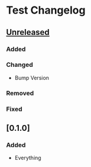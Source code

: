 # Test Changelog

## [Unreleased]
<!-- UNRELEASED START -->
### Added


### Changed
- Bump Version

### Removed


### Fixed


<!-- UNRELEASED END -->

## [0.1.0]
### Added
- Everything

[Unreleased]: https://github.com/Astrashh/ConfigPackAutomation/compare/v0.1.0...HEAD
[1.0.0]: https://github.com/Astrashh/ConfigPackAutomation/releases/tag/v1.0.0